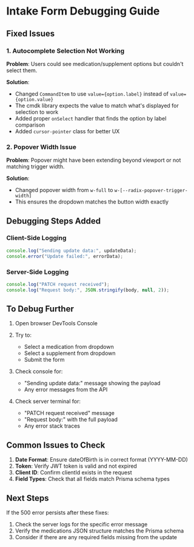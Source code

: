 # Intake Form Debugging Guide

## Fixed Issues

### 1. Autocomplete Selection Not Working
**Problem**: Users could see medication/supplement options but couldn't select them.

**Solution**: 
- Changed `CommandItem` to use `value={option.label}` instead of `value={option.value}`
- The cmdk library expects the value to match what's displayed for selection to work
- Added proper `onSelect` handler that finds the option by label comparison
- Added `cursor-pointer` class for better UX

### 2. Popover Width Issue
**Problem**: Popover might have been extending beyond viewport or not matching trigger width.

**Solution**:
- Changed popover width from `w-full` to `w-[--radix-popover-trigger-width]`
- This ensures the dropdown matches the button width exactly

## Debugging Steps Added

### Client-Side Logging
```javascript
console.log("Sending update data:", updateData);
console.error("Update failed:", errorData);
```

### Server-Side Logging
```javascript
console.log("PATCH request received");
console.log("Request body:", JSON.stringify(body, null, 2));
```

## To Debug Further

1. Open browser DevTools Console
2. Try to:
   - Select a medication from dropdown
   - Select a supplement from dropdown
   - Submit the form

3. Check console for:
   - "Sending update data:" message showing the payload
   - Any error messages from the API

4. Check server terminal for:
   - "PATCH request received" message
   - "Request body:" with the full payload
   - Any error stack traces

## Common Issues to Check

1. **Date Format**: Ensure dateOfBirth is in correct format (YYYY-MM-DD)
2. **Token**: Verify JWT token is valid and not expired
3. **Client ID**: Confirm clientId exists in the request
4. **Field Types**: Check that all fields match Prisma schema types

## Next Steps

If the 500 error persists after these fixes:
1. Check the server logs for the specific error message
2. Verify the medications JSON structure matches the Prisma schema
3. Consider if there are any required fields missing from the update
